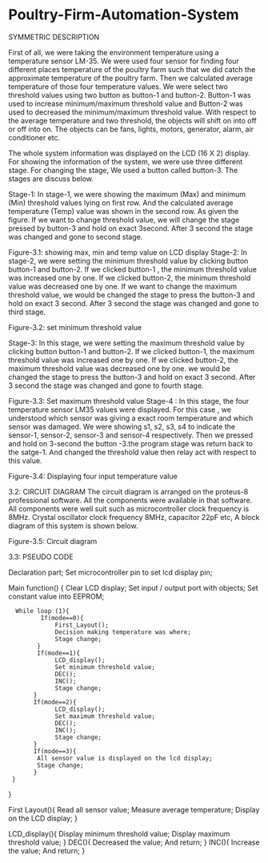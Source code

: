 # Poultry-Firm-Automation-System

  SYMMETRIC DESCRIPTION

First of all, we were taking the environment temperature using a temperature sensor LM-35. We were used four sensor for finding four different places temperature of the poultry farm such that we did catch the approximate temperature of the poultry farm. Then we calculated average temperature of those four temperature values. We were select two threshold values using two button as button-1 and button-2. Button-1 was used to increase minimum/maximum threshold value and Button-2 was used to decreased the minimum/maximum threshold value. With respect to the average temperature and two threshold, the objects will shift on into off or off into on. The objects can be fans, lights, motors, generator, alarm, air conditioner etc. 

The whole system information was displayed on the LCD (16 X 2) display. For showing the information of the system, we were use three different stage. For changing the stage, We used a button called button-3. The stages are discuss below.   

Stage-1: In stage-1, we were showing the maximum (Max) and minimum (Min) threshold values lying on first row. And the calculated average temperature (Temp) value was shown in the second row. As given the figure. If we want to change threshold value, we will change the stage pressed by button-3 and hold on exact 3second. After 3 second the stage was changed and gone to second stage.










Figure-3.1: showing max, min and temp value on LCD display
Stage-2: In stage-2, we were setting the minimum threshold value by clicking button button-1 and button-2. If we clicked button-1 , the minimum threshold value was increased one by one. If we clicked button-2, the minimum threshold value was decreased one by one. If we want to change the maximum threshold value, we would be changed the stage to press the button-3 and hold on exact 3 second. After 3 second the stage was changed and gone to third stage.











Figure-3.2: set minimum threshold value

Stage-3: In this stage, we were setting the maximum threshold value by clicking button button-1 and button-2. If we clicked button-1, the maximum threshold value was increased one by one. If we clicked button-2, the maximum threshold value was decreased one by one. we would be changed the stage to press the button-3 and hold on exact 3 second. After 3 second the stage was changed and gone to fourth stage.








Figure-3.3: Set maximum threshold value
Stage-4 : In this stage, the four temperature sensor LM35 values were displayed. For this case , we understood which sensor was giving a exact room temperature and which sensor was damaged. We were showing s1, s2, s3, s4 to indicate the sensor-1, sensor-2, sensor-3 and sensor-4 respectively. Then we pressed and hold on 3-second the button -3.the program stage was return back to the satge-1. And changed the threshold value then relay act with respect to this value.   










Figure-3.4: Displaying four input temperature value















3.2:  CIRCUIT DIAGRAM
The circuit diagram is arranged on the proteus-8 professional software. All the components were available in that software. All components were well suit such as microcontroller clock frequency is 8MHz. Crystal oscillator clock frequency 8MHz, capacitor 22pF etc, A block diagram of this system is shown below.


Figure-3.5: Circuit diagram

3.3: PSEUDO CODE

Declaration part;
Set microcontroller pin to set lcd display pin;

Main function() {
       Clear LCD display;
       Set input / output port with objects;
       Set constant value into EEPROM;
       
      While loop (1){
             If(mode==0){
                 First_Layout();
                 Decision making temperature was where;
                 Stage change;
            }
            If(mode==1){
                 LCD_display();
                 Set minimum threshold value;
                 DEC();
                 INC();
                 Stage change;
           }
           If(mode==2){
                 LCD_display();
                 Set maximum threshold value;
                 DEC();
                 INC();
                 Stage change;
           }
           If(mode==3){
            All sensor value is displayed on the lcd display;
            Stage change; 
           } 
     }
}

First Layout(){
    Read all sensor value;
    Measure average temperature;
    Display on the LCD display;
}

LCD_display(){
    Display minimum threshold value;
    Display maximum threshold value;
}
DEC(){
    Decreased the value;
    And return;
}
INC(){
    Increase the value;
    And return;
}

